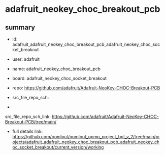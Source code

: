 # adafruit_neokey_choc_breakout_pcb
 
## summary 
* id: adafruit_adafruit_neokey_choc_breakout_pcb_adafruit_neokey_choc_socket_breakout
* user: adafruit
* name: adafruit_neokey_choc_breakout_pcb
* board: adafruit_neokey_choc_socket_breakout
* repo: https://github.com/adafruit/Adafruit-NeoKey-CHOC-Breakout-PCB



* src_file_repo_sch: 
*
 src_file_repo_sch_link: https://github.com/adafruit/Adafruit-NeoKey-CHOC-Breakout-PCB/tree/main/
* full details link: https://github.com/oomlout/oomlout_oomp_project_bot_v_2/tree/main/projects/adafruit_adafruit_neokey_choc_breakout_pcb_adafruit_neokey_choc_socket_breakout/current_version/working  







